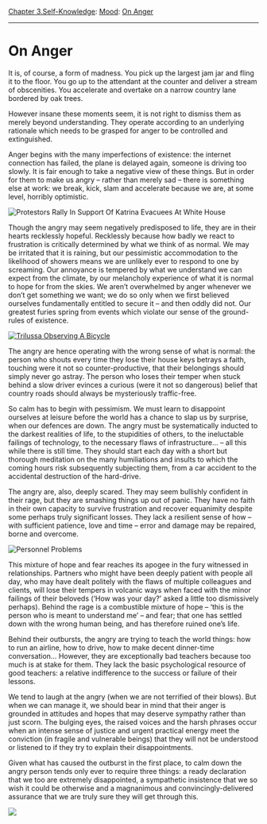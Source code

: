 [Chapter 3.Self-Knowledge](https://www.theschooloflife.com/thebookoflife/category/self-knowledge/): [Mood](https://www.theschooloflife.com/thebookoflife/category/self-knowledge/mood/): [On Anger](https://www.theschooloflife.com/thebookoflife/why-you-get-so-angry-even-though-you-are-nice/)

* * *

# On Anger

It is, of course, a form of madness. You pick up the largest jam jar and fling it to the floor. You go up to the attendant at the counter and deliver a stream of obscenities. You accelerate and overtake on a narrow country lane bordered by oak trees.

However insane these moments seem, it is not right to dismiss them as merely beyond understanding. They operate according to an underlying rationale which needs to be grasped for anger to be controlled and extinguished.

Anger begins with the many imperfections of existence: the internet connection has failed, the plane is delayed again, someone is driving too slowly. It is fair enough to take a negative view of these things. But in order for them to make us angry – rather than merely sad – there is something else at work: we break, kick, slam and accelerate because we are, at some level, horribly optimistic.

![Protestors Rally In Support Of Katrina Evacuees At White House](https://www.theschooloflife.com/thebookoflife/wp-content/uploads/2014/09/55318275.jpg)

Though the angry may seem negatively predisposed to life, they are in their hearts recklessly hopeful. Recklessly because how badly we react to frustration is critically determined by what we think of as normal. We may be irritated that it is raining, but our pessimistic accommodation to the likelihood of showers means we are unlikely ever to respond to one by screaming. Our annoyance is tempered by what we understand we can expect from the climate, by our melancholy experience of what it is normal to hope for from the skies. We aren’t overwhelmed by anger whenever we don’t get something we want; we do so only when we first believed ourselves fundamentally entitled to secure it – and then oddly did not. Our greatest furies spring from events which violate our sense of the ground-rules of existence.

[![Trilussa Observing A Bicycle](https://www.theschooloflife.com/thebookoflife/wp-content/uploads/2014/10/141555142.jpg)](http://www.thebookoflife.org/wp-content/uploads/2014/10/141555142.jpg)

The angry are hence operating with the wrong sense of what is normal: the person who shouts every time they lose their house keys betrays a faith, touching were it not so counter-productive, that their belongings should simply never go astray. The person who loses their temper when stuck behind a slow driver evinces a curious (were it not so dangerous) belief that country roads should always be mysteriously traffic-free.

So calm has to begin with pessimism. We must learn to disappoint ourselves at leisure before the world has a chance to slap us by surprise, when our defences are down. The angry must be systematically inducted to the darkest realities of life, to the stupidities of others, to the ineluctable failings of technology, to the necessary flaws of infrastructure… – all this while there is still time. They should start each day with a short but thorough meditation on the many humiliations and insults to which the coming hours risk subsequently subjecting them, from a car accident to the accidental destruction of the hard-drive.

The angry are, also, deeply scared. They may seem bullishly confident in their rage, but they are smashing things up out of panic. They have no faith in their own capacity to survive frustration and recover equanimity despite some perhaps truly significant losses. They lack a resilient sense of how – with sufficient patience, love and time – error and damage may be repaired, borne and overcome.

![Personnel Problems](https://www.theschooloflife.com/thebookoflife/wp-content/uploads/2014/09/50968742.jpg)

This mixture of hope and fear reaches its apogee in the fury witnessed in relationships. Partners who might have been deeply patient with people all day, who may have dealt politely with the flaws of multiple colleagues and clients, will lose their tempers in volcanic ways when faced with the minor failings of their beloveds (‘How was your day?’ asked a little too dismissively perhaps). Behind the rage is a combustible mixture of hope – ‘this is the person who is meant to understand me’ – and fear; that one has settled down with the wrong human being, and has therefore ruined one’s life.

Behind their outbursts, the angry are trying to teach the world things: how to run an airline, how to drive, how to make decent dinner-time conversation… However, they are exceptionally bad teachers because too much is at stake for them. They lack the basic psychological resource of good teachers: a relative indifference to the success or failure of their lessons.

We tend to laugh at the angry (when we are not terrified of their blows). But when we can manage it, we should bear in mind that their anger is grounded in attitudes and hopes that may deserve sympathy rather than just scorn. The bulging eyes, the raised voices and the harsh phrases occur when an intense sense of justice and urgent practical energy meet the conviction (in fragile and vulnerable beings) that they will not be understood or listened to if they try to explain their disappointments.

Given what has caused the outburst in the first place, to calm down the angry person tends only ever to require three things: a ready declaration that we too are extremely disappointed, a sympathetic insistence that we so wish it could be otherwise and a magnanimous and convincingly-delivered assurance that we are truly sure they will get through this.

[![](https://img.youtube.com/vi/PafEBhLPtGM/0.jpg)](https://www.youtube.com/embed/PafEBhLPtGM '')
